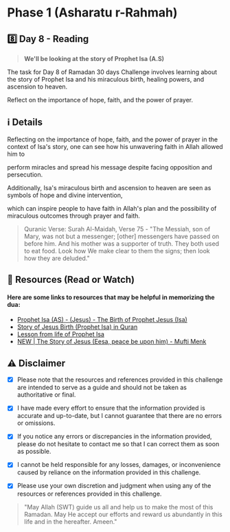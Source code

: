 # Phase 1 (Asharatu r-Rahmah)

## 8️⃣ Day 8 - Reading

> **We'll be looking at the story of Prophet Isa (A.S)**

The task for Day 8 of Ramadan 30 days Challenge involves learning about the story of Prophet Isa and his miraculous birth, healing powers, and ascension to heaven. 

Reflect on the importance of hope, faith, and the power of prayer.


## ℹ️ Details

Reflecting on the importance of hope, faith, and the power of prayer in the context of Isa's story, one can see how his unwavering faith in Allah allowed him to

perform miracles and spread his message despite facing opposition and persecution. 

Additionally, Isa's miraculous birth and ascension to heaven are seen as symbols of hope and divine intervention, 

which can inspire people to have faith in Allah's plan and the possibility of miraculous outcomes through prayer and faith.

> Quranic Verse: Surah Al-Maidah, Verse 75 - "The Messiah, son of Mary, was not but a messenger; [other] messengers have passed on before him. And his mother was a supporter of truth. They both used to eat food. Look how We make clear to them the signs; then look how they are deluded."



## 📒 Resources (Read or Watch) 
#### Here are some links to resources that may be helpful in memorizing the dua:

- [Prophet Isa (AS) - (Jesus) - The Birth of Prophet Jesus (Isa)](https://www.alim.org/history/prophet-stories/29/2/)
- [Story of Jesus Birth (Prophet Isa) in Quran](https://www.islamicfinder.org/knowledge/biography/story-of-jesus-birth-in-quran/)
- [Lesson from life of Prophet Isa](https://quranforkids.com/lessons-from-life-of-isa-jesus/)
- [NEW | The Story of Jesus (Eesa, peace be upon him) - Mufti Menk](https://youtu.be/eq1mTa-nZD8)


## ⚠️ Disclaimer 

- [x] Please note that the resources and references provided in this challenge are intended to serve as a guide and should not be taken as authoritative or final. 

- [x] I have made every effort to ensure that the information provided is accurate and up-to-date, but I cannot guarantee that there are no errors or omissions.

- [x] If you notice any errors or discrepancies in the information provided, please do not hesitate to contact me so that I can correct them as soon as possible. 

- [x] I cannot be held responsible for any losses, damages, or inconvenience caused by reliance on the information provided in this challenge.

- [x] Please use your own discretion and judgment when using any of the resources or references provided in this challenge.

> "May Allah (SWT) guide us all and help us to make the most of this Ramadan.
> May He accept our efforts and reward us abundantly in this life and in the hereafter. Ameen."

